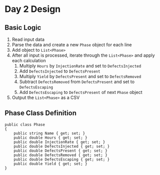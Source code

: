 # Day 2 Design

## Basic Logic

1. Read input data
1. Parse the data and create a new `Phase` object for each line
1. Add object to `List<Phase>`
1. After all input is processed, iterate through the `List<Phase>` and apply each calculation
    1. Multiply `Hours` by `InjectionRate` and set to `DefectsInjected`
    1. Add `DefectsInjected` to `DefectsPresent`
    1. Multiply `Yield` by `DefectsPresent` and set to `DefectsRemoved`
    1. Subtract `DefectsRemoved` from `DefectsPresent` and set to `DefectsEscaping`
    1. Add `DefectsEscaping` to `DefectsPresent` of next `Phase` object
1. Output the `List<Phase>` as a CSV


## Phase Class Definition

```
public class Phase
{
    public string Name { get; set; }
    public double Hours { get; set; }
    public double InjectionRate { get; set; }
    public double DefectsInjected { get; set; }
    public double DefectsPresent { get; set; }
    public double DefectsRemoved { get; set; }
    public double DefectsEscaping { get; set; }
    public double Yield { get; set; }
}
```
